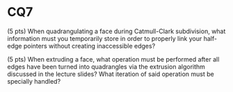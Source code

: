 # CQ7

(5 pts) When quadrangulating a face during Catmull-Clark subdivision, what information must you temporarily store in order to properly link your half-edge pointers without creating inaccessible edges?

(5 pts) When extruding a face, what operation must be performed after all edges have been turned into quadrangles via the extrusion algorithm discussed in the lecture slides? What iteration of said operation must be specially handled?